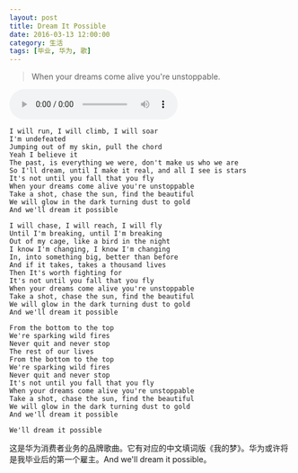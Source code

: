 ```yaml
---
layout: post
title: Dream It Possible
date: 2016-03-13 12:00:00
category: 生活
tags: [毕业, 华为, 歌]
---
```


> When your dreams come alive you're unstoppable.

<!--more-->

<audio src="https://github.com/shengbin/storage/raw/refs/heads/main/dream-it-possible.mp3" type="audio/mpeg" 
        preload="auto" autoplay="autoplay" controls="controls" loop="loop">
我去，你的浏览器竟然不支持HTML5？！赶紧去下个[真正的浏览器](https://www.google.com/intl/en/chrome/browser/)吧。
</audio>

	I will run, I will climb, I will soar
	I'm undefeated
	Jumping out of my skin, pull the chord
	Yeah I believe it
	The past, is everything we were, don't make us who we are
	So I'll dream, until I make it real, and all I see is stars
	It's not until you fall that you fly
	When your dreams come alive you're unstoppable
	Take a shot, chase the sun, find the beautiful
	We will glow in the dark turning dust to gold
	And we'll dream it possible

	I will chase, I will reach, I will fly
	Until I'm breaking, until I'm breaking
	Out of my cage, like a bird in the night
	I know I'm changing, I know I'm changing
	In, into something big, better than before
	And if it takes, takes a thousand lives
	Then It's worth fighting for
	It's not until you fall that you fly
	When your dreams come alive you're unstoppable
	Take a shot, chase the sun, find the beautiful
	We will glow in the dark turning dust to gold
	And we'll dream it possible

	From the bottom to the top
	We're sparking wild fires
	Never quit and never stop
	The rest of our lives
	From the bottom to the top
	We're sparking wild fires
	Never quit and never stop
	It's not until you fall that you fly
	When your dreams come alive you're unstoppable
	Take a shot, chase the sun, find the beautiful
	We will glow in the dark turning dust to gold
	And we'll dream it possible

	We'll dream it possible
	
这是华为消费者业务的品牌歌曲。它有对应的中文填词版《我的梦》。华为或许将是我毕业后的第一个雇主。And we'll dream it possible。
